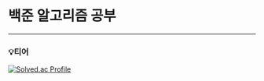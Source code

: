 # 백준 알고리즘 공부
---
### 💡티어
[![Solved.ac Profile](http://mazassumnida.wtf/api/v2/generate_badge?boj=wonj1208)](https://solved.ac/wonj1208/)